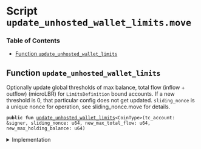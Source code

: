 
<a name="SCRIPT"></a>

# Script `update_unhosted_wallet_limits.move`

### Table of Contents

-  [Function `update_unhosted_wallet_limits`](#SCRIPT_update_unhosted_wallet_limits)



<a name="SCRIPT_update_unhosted_wallet_limits"></a>

## Function `update_unhosted_wallet_limits`

Optionally update global thresholds of max balance, total flow (inflow + outflow) (microLBR)
for
<code>LimitsDefinition</code> bound accounts.
If a new threshold is 0, that particular config does not get updated.
<code>sliding_nonce</code> is a unique nonce for operation, see sliding_nonce.move for details.


<pre><code><b>public</b> <b>fun</b> <a href="#SCRIPT_update_unhosted_wallet_limits">update_unhosted_wallet_limits</a>&lt;CoinType&gt;(tc_account: &signer, sliding_nonce: u64, new_max_total_flow: u64, new_max_holding_balance: u64)
</code></pre>



<details>
<summary>Implementation</summary>


<pre><code><b>fun</b> <a href="#SCRIPT_update_unhosted_wallet_limits">update_unhosted_wallet_limits</a>&lt;CoinType&gt;(
    tc_account: &signer,
    sliding_nonce: u64,
    new_max_total_flow: u64,
    new_max_holding_balance: u64,
) {
    <a href="../../modules/doc/SlidingNonce.md#0x1_SlidingNonce_record_nonce_or_abort">SlidingNonce::record_nonce_or_abort</a>(tc_account, sliding_nonce);
    <b>let</b> cap = <a href="../../modules/doc/Roles.md#0x1_Roles_extract_privilege_to_capability">Roles::extract_privilege_to_capability</a>&lt;TreasuryComplianceRole&gt;(tc_account);
    <a href="../../modules/doc/AccountLimits.md#0x1_AccountLimits_update_limits_definition">AccountLimits::update_limits_definition</a>(&cap, new_max_total_flow, new_max_holding_balance);
    <a href="../../modules/doc/Roles.md#0x1_Roles_restore_capability_to_privilege">Roles::restore_capability_to_privilege</a>(tc_account, cap);
}
</code></pre>



</details>
